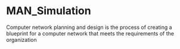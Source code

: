 # MAN_Simulation
Computer network planning and design is the process of creating a blueprint for a computer network that meets the requirements of the organization
